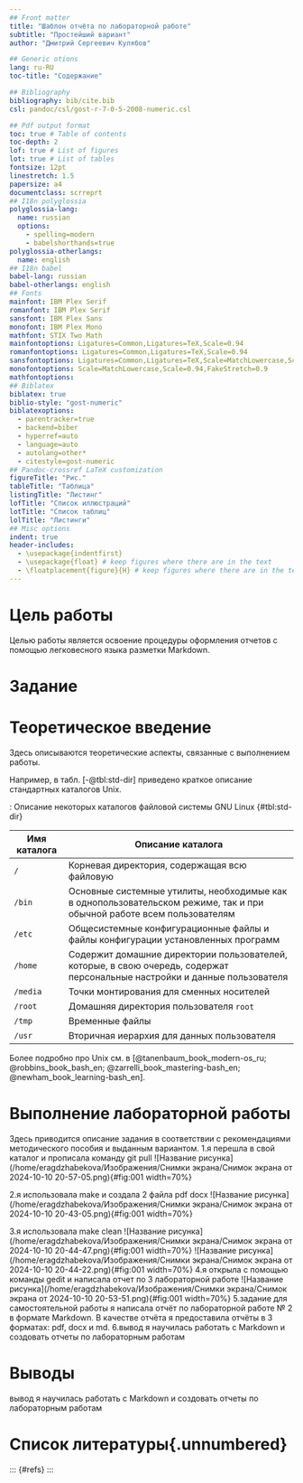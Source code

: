 ```yaml
---
## Front matter
title: "Шаблон отчёта по лабораторной работе"
subtitle: "Простейший вариант"
author: "Дмитрий Сергеевич Кулябов"

## Generic otions
lang: ru-RU
toc-title: "Содержание"

## Bibliography
bibliography: bib/cite.bib
csl: pandoc/csl/gost-r-7-0-5-2008-numeric.csl

## Pdf output format
toc: true # Table of contents
toc-depth: 2
lof: true # List of figures
lot: true # List of tables
fontsize: 12pt
linestretch: 1.5
papersize: a4
documentclass: scrreprt
## I18n polyglossia
polyglossia-lang:
  name: russian
  options:
	- spelling=modern
	- babelshorthands=true
polyglossia-otherlangs:
  name: english
## I18n babel
babel-lang: russian
babel-otherlangs: english
## Fonts
mainfont: IBM Plex Serif
romanfont: IBM Plex Serif
sansfont: IBM Plex Sans
monofont: IBM Plex Mono
mathfont: STIX Two Math
mainfontoptions: Ligatures=Common,Ligatures=TeX,Scale=0.94
romanfontoptions: Ligatures=Common,Ligatures=TeX,Scale=0.94
sansfontoptions: Ligatures=Common,Ligatures=TeX,Scale=MatchLowercase,Scale=0.94
monofontoptions: Scale=MatchLowercase,Scale=0.94,FakeStretch=0.9
mathfontoptions:
## Biblatex
biblatex: true
biblio-style: "gost-numeric"
biblatexoptions:
  - parentracker=true
  - backend=biber
  - hyperref=auto
  - language=auto
  - autolang=other*
  - citestyle=gost-numeric
## Pandoc-crossref LaTeX customization
figureTitle: "Рис."
tableTitle: "Таблица"
listingTitle: "Листинг"
lofTitle: "Список иллюстраций"
lotTitle: "Список таблиц"
lolTitle: "Листинги"
## Misc options
indent: true
header-includes:
  - \usepackage{indentfirst}
  - \usepackage{float} # keep figures where there are in the text
  - \floatplacement{figure}{H} # keep figures where there are in the text
---
```


# Цель работы

Целью работы является освоение процедуры оформления отчетов с помощью легковесного
языка разметки Markdown.



# Задание



# Теоретическое введение

Здесь описываются теоретические аспекты, связанные с выполнением работы.

Например, в табл. [-@tbl:std-dir] приведено краткое описание стандартных каталогов Unix.

: Описание некоторых каталогов файловой системы GNU Linux {#tbl:std-dir}

| Имя каталога | Описание каталога                                                                                                          |
|--------------|----------------------------------------------------------------------------------------------------------------------------|
| `/`          | Корневая директория, содержащая всю файловую                                                                               |
| `/bin `      | Основные системные утилиты, необходимые как в однопользовательском режиме, так и при обычной работе всем пользователям     |
| `/etc`       | Общесистемные конфигурационные файлы и файлы конфигурации установленных программ                                           |
| `/home`      | Содержит домашние директории пользователей, которые, в свою очередь, содержат персональные настройки и данные пользователя |
| `/media`     | Точки монтирования для сменных носителей                                                                                   |
| `/root`      | Домашняя директория пользователя  `root`                                                                                   |
| `/tmp`       | Временные файлы                                                                                                            |
| `/usr`       | Вторичная иерархия для данных пользователя                                                                                 |

Более подробно про Unix см. в [@tanenbaum_book_modern-os_ru; @robbins_book_bash_en; @zarrelli_book_mastering-bash_en; @newham_book_learning-bash_en].

# Выполнение лабораторной работы

Здесь приводится описание задания в соответствии с рекомендациями
методического пособия и выданным вариантом.
1.я перешла в свой каталог и прописала команду git pull
![Название рисунка](/home/eragdzhabekova/Изображения/Снимки экрана/Снимок экрана от 2024-10-10 20-57-05.png){#fig:001 width=70%}

2.я использовала make  и создала 2 файла pdf docx 
![Название рисунка](/home/eragdzhabekova/Изображения/Снимки экрана/Снимок экрана от 2024-10-10 20-43-05.png){#fig:001 width=70%}

3.я использовала  make clean
![Название рисунка](/home/eragdzhabekova/Изображения/Снимки экрана/Снимок экрана от 2024-10-10 20-44-47.png){#fig:001 width=70%}
![Название рисунка](/home/eragdzhabekova/Изображения/Снимки экрана/Снимок экрана от 2024-10-10 20-44-22.png){#fig:001 width=70%}
4.я открыла с помощью команды gedit и написала отчет по 3 лабораторной работе
![Название рисунка](/home/eragdzhabekova/Изображения/Снимки экрана/Снимок экрана от 2024-10-10 20-53-51.png){#fig:001 width=70%}
5.задание для самостоятельной работы
я написала отчёт по лабораторной работе № 2 в формате
Markdown. В качестве отчёта я предоставила отчёты в 3 форматах: pdf, docx
и md.
6.вывод
я научилась работать с Markdown и создовать отчеты по лабораторным работам

# Выводы

вывод
я научилась работать с Markdown и создовать отчеты по лабораторным работам

# Список литературы{.unnumbered}

::: {#refs}
:::
